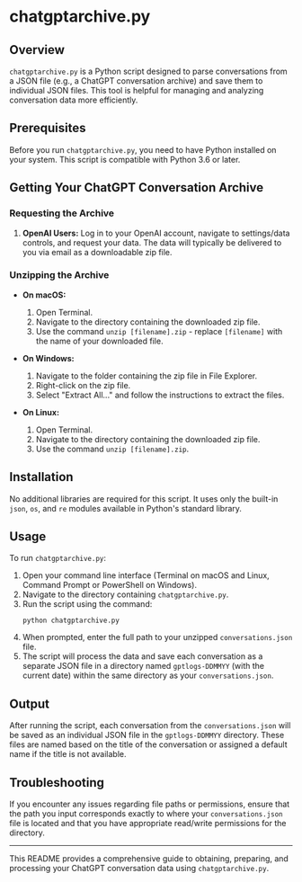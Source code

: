 
# chatgptarchive.py

## Overview

`chatgptarchive.py` is a Python script designed to parse conversations from a JSON file (e.g., a ChatGPT conversation archive) and save them to individual JSON files. This tool is helpful for managing and analyzing conversation data more efficiently.

## Prerequisites

Before you run `chatgptarchive.py`, you need to have Python installed on your system. This script is compatible with Python 3.6 or later.

## Getting Your ChatGPT Conversation Archive

### Requesting the Archive

1. **OpenAI Users:** Log in to your OpenAI account, navigate to settings/data controls, and request your data. The data will typically be delivered to you via email as a downloadable zip file.

### Unzipping the Archive

- **On macOS:**
  1. Open Terminal.
  2. Navigate to the directory containing the downloaded zip file.
  3. Use the command `unzip [filename].zip` - replace `[filename]` with the name of your downloaded file.

- **On Windows:**
  1. Navigate to the folder containing the zip file in File Explorer.
  2. Right-click on the zip file.
  3. Select "Extract All..." and follow the instructions to extract the files.

- **On Linux:**
  1. Open Terminal.
  2. Navigate to the directory containing the downloaded zip file.
  3. Use the command `unzip [filename].zip`.

## Installation

No additional libraries are required for this script. It uses only the built-in `json`, `os`, and `re` modules available in Python's standard library.

## Usage

To run `chatgptarchive.py`:

1. Open your command line interface (Terminal on macOS and Linux, Command Prompt or PowerShell on Windows).
2. Navigate to the directory containing `chatgptarchive.py`.
3. Run the script using the command:
   ```
   python chatgptarchive.py
   ```
4. When prompted, enter the full path to your unzipped `conversations.json` file.
5. The script will process the data and save each conversation as a separate JSON file in a directory named `gptlogs-DDMMYY` (with the current date) within the same directory as your `conversations.json`.

## Output

After running the script, each conversation from the `conversations.json` will be saved as an individual JSON file in the `gptlogs-DDMMYY` directory. These files are named based on the title of the conversation or assigned a default name if the title is not available.

## Troubleshooting

If you encounter any issues regarding file paths or permissions, ensure that the path you input corresponds exactly to where your `conversations.json` file is located and that you have appropriate read/write permissions for the directory.

---

This README provides a comprehensive guide to obtaining, preparing, and processing your ChatGPT conversation data using `chatgptarchive.py`.
